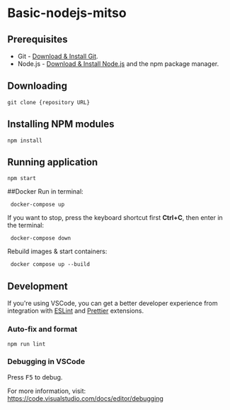 # Basic-nodejs-mitso

## Prerequisites

- Git - [Download & Install Git](https://git-scm.com/downloads).
- Node.js - [Download & Install Node.js](https://nodejs.org/en/download/) and the npm package
  manager.

## Downloading

```
git clone {repository URL}
```

## Installing NPM modules

```
npm install
```

## Running application

```
npm start
```
##Docker
Run in terminal:

```
 docker-compose up
```
If you want to stop, press the keyboard shortcut first **Ctrl+C**, then enter in the terminal:
```
 docker-compose down
```
Rebuild images & start containers:
```
 docker compose up --build 
```
## Development

If you're using VSCode, you can get a better developer experience from integration with
[ESLint](https://marketplace.visualstudio.com/items?itemName=dbaeumer.vscode-eslint) and
[Prettier](https://marketplace.visualstudio.com/items?itemName=esbenp.prettier-vscode) extensions.

### Auto-fix and format

```
npm run lint
```

### Debugging in VSCode

Press <kbd>F5</kbd> to debug.

For more information, visit: https://code.visualstudio.com/docs/editor/debugging
